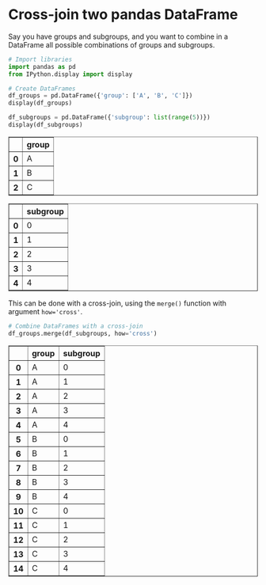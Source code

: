 # Cross-join two pandas DataFrame

Say you have groups and subgroups, and you want to combine in a DataFrame all possible combinations of groups and subgroups.

```python
# Import libraries
import pandas as pd
from IPython.display import display

# Create DataFrames
df_groups = pd.DataFrame({'group': ['A', 'B', 'C']})
display(df_groups)

df_subgroups = pd.DataFrame({'subgroup': list(range(5))})
display(df_subgroups)
```

<div>
<table border="1" class="dataframe">
  <thead>
    <tr style="text-align: right;">
      <th></th>
      <th>group</th>
    </tr>
  </thead>
  <tbody>
    <tr>
      <th>0</th>
      <td>A</td>
    </tr>
    <tr>
      <th>1</th>
      <td>B</td>
    </tr>
    <tr>
      <th>2</th>
      <td>C</td>
    </tr>
  </tbody>
</table>
</div>

<div>
<table border="1" class="dataframe">
  <thead>
    <tr style="text-align: right;">
      <th></th>
      <th>subgroup</th>
    </tr>
  </thead>
  <tbody>
    <tr>
      <th>0</th>
      <td>0</td>
    </tr>
    <tr>
      <th>1</th>
      <td>1</td>
    </tr>
    <tr>
      <th>2</th>
      <td>2</td>
    </tr>
    <tr>
      <th>3</th>
      <td>3</td>
    </tr>
    <tr>
      <th>4</th>
      <td>4</td>
    </tr>
  </tbody>
</table>
</div>

This can be done with a cross-join, using the `merge()` function with argument `how='cross'`.

```python
# Combine DataFrames with a cross-join
df_groups.merge(df_subgroups, how='cross')
```

<div>
<table border="1" class="dataframe">
  <thead>
    <tr style="text-align: right;">
      <th></th>
      <th>group</th>
      <th>subgroup</th>
    </tr>
  </thead>
  <tbody>
    <tr>
      <th>0</th>
      <td>A</td>
      <td>0</td>
    </tr>
    <tr>
      <th>1</th>
      <td>A</td>
      <td>1</td>
    </tr>
    <tr>
      <th>2</th>
      <td>A</td>
      <td>2</td>
    </tr>
    <tr>
      <th>3</th>
      <td>A</td>
      <td>3</td>
    </tr>
    <tr>
      <th>4</th>
      <td>A</td>
      <td>4</td>
    </tr>
    <tr>
      <th>5</th>
      <td>B</td>
      <td>0</td>
    </tr>
    <tr>
      <th>6</th>
      <td>B</td>
      <td>1</td>
    </tr>
    <tr>
      <th>7</th>
      <td>B</td>
      <td>2</td>
    </tr>
    <tr>
      <th>8</th>
      <td>B</td>
      <td>3</td>
    </tr>
    <tr>
      <th>9</th>
      <td>B</td>
      <td>4</td>
    </tr>
    <tr>
      <th>10</th>
      <td>C</td>
      <td>0</td>
    </tr>
    <tr>
      <th>11</th>
      <td>C</td>
      <td>1</td>
    </tr>
    <tr>
      <th>12</th>
      <td>C</td>
      <td>2</td>
    </tr>
    <tr>
      <th>13</th>
      <td>C</td>
      <td>3</td>
    </tr>
    <tr>
      <th>14</th>
      <td>C</td>
      <td>4</td>
    </tr>
  </tbody>
</table>
</div>

